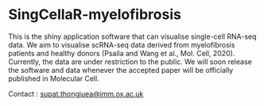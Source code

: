 # SingCellaR-myelofibrosis
This is the shiny application software that can visualise single-cell RNA-seq data. We aim to visualise scRNA-seq data derived from myelofibrosis patients and healthy donors (Psaila and Wang et al., Mol. Cell, 2020). Currently, the data are under restriction to the public. We will soon release the software and data whenever the accepted paper will be officially published in Molecular Cell.

Contact : supat.thongjuea@imm.ox.ac.uk
